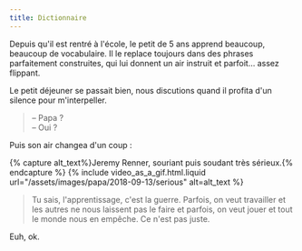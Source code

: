 ```yaml
---
title: Dictionnaire
---
```


Depuis qu'il est rentré à l'école, le petit de 5 ans apprend beaucoup, beaucoup de vocabulaire. Il le replace toujours dans des phrases parfaitement construites, qui lui donnent un air instruit et parfoit… assez flippant.

<!-- more -->

Le petit déjeuner se passait bien, nous discutions quand il profita d'un silence pour m'interpeller.

> – Papa ?  
> – Oui ?

Puis son air changea d'un coup :

{% capture alt_text%}Jeremy Renner, souriant puis soudant très sérieux.{% endcapture %} {% include video_as_a_gif.html.liquid
url="/assets/images/papa/2018-09-13/serious"
alt=alt_text
%}

> Tu sais, l'apprentissage, c'est la guerre. Parfois, on veut travailler et les autres ne nous laissent pas le faire et parfois, on veut jouer et tout le monde nous en empêche. Ce n'est pas juste.

Euh, ok.

